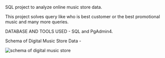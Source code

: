 SQL project to analyze online music store data.

This project solves query like who is best customer or the best promotional music and many more queries.

DATABASE AND TOOLS USED - SQL and PgAdmin4.

Schema of Digital Music Store Data -


![schema of digital music store](https://github.com/Adarshnandii/Digital_Music_Store_Aata_Analysis_Using_SQL/assets/136270660/e0793245-2137-4aee-95c1-6918d47fe173)
